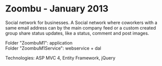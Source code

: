 Zoombu - January 2013
======

Social network for businesses. A Social network where coworkers with a same email address can by the main company feed or a custom created group share status updates, like a status, comment and post images.

Folder "ZoombuM1": application <br />
Folder "ZoombuM1Service": webservice + dal

Technologies: ASP MVC 4, Entity Framework, jQuery
